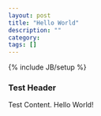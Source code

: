 ```yaml
---
layout: post
title: "Hello World"
description: ""
category: 
tags: []
---
```

{% include JB/setup %}

### Test Header

Test Content. Hello World!
